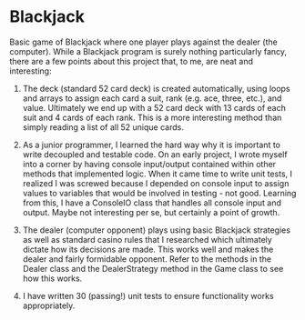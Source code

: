 # Blackjack

Basic game of Blackjack where one player plays against the dealer (the computer). While a Blackjack program is surely nothing particularly fancy, there are a few points about this project that, to me, are neat and interesting:

1. The deck (standard 52 card deck) is created automatically, using loops and arrays to assign each card a suit, rank (e.g. ace, three, etc.), and value. Ultimately we end up with a 52 card deck with 13 cards of each suit and 4 cards of each rank. This is a more interesting method than simply reading a list of all 52 unique cards.

2. As a junior programmer, I learned the hard way why it is important to write decoupled and testable code. On an early project, I wrote myself into a corner by having console input/output contained within other methods that implemented logic. When it came time to write unit tests, I realized I was screwed because I depended on console input to assign values to variables that would be involved in testing - not good. Learning from this, I have a ConsoleIO class that handles all console input and output. Maybe not interesting per se, but certainly a point of growth.

3. The dealer (computer opponent) plays using basic Blackjack strategies as well as standard casino rules that I researched which ultimately dictate how its decisions are made. This works well and makes the dealer and fairly formidable opponent. Refer to the methods in the Dealer class and the DealerStrategy method in the Game class to see how this works.

4. I have written 30 (passing!) unit tests to ensure functionality works appropriately. 
